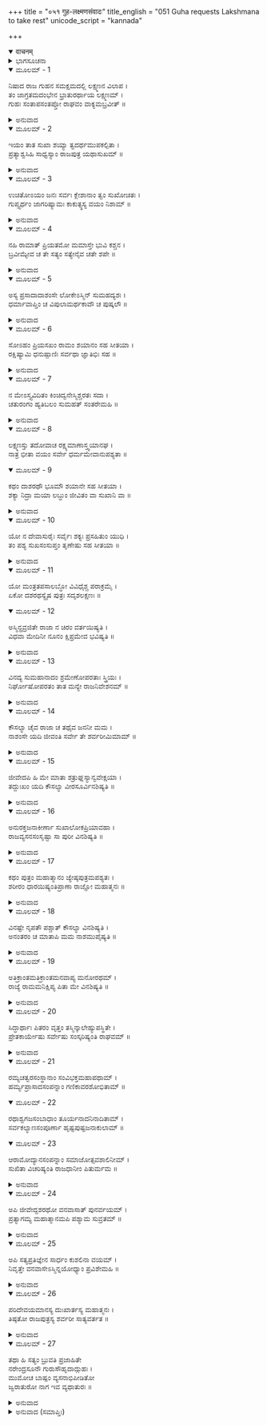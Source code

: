 +++
title = "०५१ गुह-लक्ष्मणसंवादः"
title_english = "051 Guha requests Lakshmana to take rest"
unicode_script = "kannada"

+++
<details open><summary>वाचनम्</summary>

<div class="audioEmbed"  caption="श्रीराम-हरिसीताराममूर्ति-घनपाठिभ्यां वचनम्" src="https://archive.org/download/Ramayana-recitation-Sriram-harisItArAmamUrti-Ghanapaati-v2/Kanda_2/Kanda_2_AYK-051-Guha_Lakshmana_Samvadhaha.mp3"></div>
</details>



<details><summary>ಭಾಗಸೂಚನಾ</summary>

ನಿಷಾದ ರಾಜ ಗುಹನ ಸಮಕ್ಷಮದಲ್ಲಿ ಲಕ್ಷ್ಮಣನ ವಿಲಾಪ
</details>

<details open><summary>ಮೂಲಮ್ - 1</summary>

ನಿಷಾದ ರಾಜ ಗುಹನ ಸಮಕ್ಷಮದಲ್ಲಿ ಲಕ್ಷ್ಮಣನ ವಿಲಾಪ ।  
ತಂ ಜಾಗ್ರತಮದಂಭೇನ ಭ್ರಾತುರರ್ಥಾಯ ಲಕ್ಷ್ಮಣಮ್ ।  
ಗುಹಃ ಸಂತಾಪಸಂತಪ್ತೋ ರಾಘವಂ ವಾಕ್ಯಮಬ್ರವೀತ್ ॥
</details>

<details><summary>ಅನುವಾದ</summary>

ಅಣ್ಣನಿಗಾಗಿ ಸ್ವಾಭಾವಿಕ ಅನುರಾಗದಿಂದ ಜಾಗರಣೆ ಮಾಡುವ ಲಕ್ಷ್ಮಣನನ್ನು ನೋಡಿ ಗುಹನಿಗೆ ಬಹಳ ಸಂತಾಪವಾಯಿತು. ಅವನು ರಘುಕುಲನಂದನ ಲಕ್ಷ್ಮಣನಲ್ಲಿ ಹೇಳುತ್ತಾನೆ.॥1॥
</details>

<details open><summary>ಮೂಲಮ್ - 2</summary>

ಇಯಂ ತಾತ ಸುಖಾ ಶಯ್ಯಾ ತ್ವದರ್ಥಮುಪಕಲ್ಪಿತಾ ।  
ಪ್ರತ್ಯಾಶ್ವಸಿಹಿ ಸಾಧ್ವಸ್ಯಾಂ ರಾಜಪುತ್ರ ಯಥಾಸುಖಮ್ ॥
</details>

<details><summary>ಅನುವಾದ</summary>

ಅಯ್ಯಾ! ರಾಜಕುಮಾರ! ನಿನಗೂ ವಿಶ್ರಾಂತಿ ಪಡೆಯಲು ಈ ಶಯ್ಯೆ ಸಿದ್ಧವಾಗಿದೆ. ಇದರ ಮೇಲೆ ಸುಖವಾಗಿ ಚೆನ್ನಾಗಿ ಮಲಗಿ ವಿಶ್ರಮಿಸು.॥2॥
</details>

<details open><summary>ಮೂಲಮ್ - 3</summary>

ಉಚಿತೋಽಯಂ ಜನಃ ಸರ್ವಃ ಕ್ಲೇಶಾನಾಂ ತ್ವಂ ಸುಖೋಚಿತಃ ।  
ಗುಪ್ತ್ಯರ್ಥಂ ಜಾಗರಿಷ್ಯಾಮಃ ಕಾಕುತ್ಸ್ಥಸ್ಯ ವಯಂ ನಿಶಾಮ್ ॥
</details>

<details><summary>ಅನುವಾದ</summary>

ಸೇವಕನಾದ ನಾನು ಹಾಗೂ ನನ್ನೊಂದಿಗೆ ಇರುವ ಎಲ್ಲ ಜನರು ವನವಾಸದ ಎಲ್ಲ ಕ್ಲೇಶಗಳನ್ನು ಸಹಿಸುವ ಅಭ್ಯಾಸವುಳ್ಳವರು. ಆದರೆ ನೀನು ಸುಖದಲ್ಲಿ ಬೆಳೆದವನು, ಆದ್ದರಿಂದ ಅದಕ್ಕೆ ಯೋಗ್ಯನಲ್ಲ. ನಾವೆಲ್ಲರೂ ಶ್ರೀರಾಮಚಂದ್ರನ ರಕ್ಷಣೆಗಾಗಿ ರಾತ್ರಿಯಿಡೀ ಎಚ್ಚರವಾಗಿ ಇರುವೆವು.॥3॥
</details>

<details open><summary>ಮೂಲಮ್ - 4</summary>

ನಹಿ ರಾಮಾತ್ ಪ್ರಿಯತಮೋ ಮಮಾಸ್ತೇ ಭುವಿ ಕಶ್ಚನ ।  
ಬ್ರವೀಮ್ಯೇವ ಚ ತೇ ಸತ್ಯಂ ಸತ್ಯೇನೈವ ಚತೇ ಶಪೇ ॥
</details>

<details><summary>ಅನುವಾದ</summary>

ನಾನು ಸತ್ಯದ ಮೇಲೆ ಆಣೆಯಿಟ್ಟು ನಿಜವಾಗಿ ಹೇಳುತ್ತೇನೆ - ಈ ಭೂತಳದಲ್ಲಿ ನನಗೆ ಶ್ರೀರಾಮನಿಗಿಂತ ಮಿಗಿಲಾದ ಪ್ರಿಯರು ಯಾರೂ ಇಲ್ಲ.॥4॥
</details>

<details open><summary>ಮೂಲಮ್ - 5</summary>

ಅಸ್ಯ ಪ್ರಸಾದಾದಾಶಂಸೇ ಲೋಕೇಽಸ್ಮಿನ್ ಸುಮಹದ್ಯಶಃ ।  
ಧರ್ಮಾವಾಪ್ತಿಂ ಚ ವಿಪುಲಾಮರ್ಥಕಾವೌ ಚ ಪುಷ್ಕಲೌ ॥
</details>

<details><summary>ಅನುವಾದ</summary>

ಈ ಶ್ರೀರಘುನಾಥನ ಪ್ರಸಾದದಿಂದಲೇ ನಾನು ಈ ಲೋಕದಲ್ಲಿ ಮಹಾನ್ ಯಶ, ವಿಪುಲ ಧರ್ಮಲಾಭ ಹಾಗೂ ಹೇರಳ ಅರ್ಥ, ಭೋಗ್ಯವಸ್ತುಗಳನ್ನು ಪಡೆಯಲು ಆಶಿಸುತ್ತೇನೆ.॥5॥
</details>

<details open><summary>ಮೂಲಮ್ - 6</summary>

ಸೋಽಹಂ ಪ್ರಿಯಸಖಂ ರಾಮಂ ಶಯಾನಂ ಸಹ ಸೀತಯಾ ।  
ರಕ್ಷಿಷ್ಯಾಮಿ ಧನುಷ್ಪಾಣಿಃ ಸರ್ವಥಾ ಜ್ಞಾತಿಭಿಃ ಸಹ ॥
</details>

<details><summary>ಅನುವಾದ</summary>

ಆದ್ದರಿಂದ ನಾನು ನನ್ನ ಬಂಧು-ಬಾಂಧವರೊಂದಿಗೆ ಕೈಯಲ್ಲಿ ಧನುಸ್ಸು ಹಿಡಿದು ಸೀತಾಸಹಿತ ಮಲಗಿರುವ ಪ್ರಿಯಸಖನಾದ ಶ್ರೀರಾಮನನ್ನು ಎಲ್ಲ ರೀತಿಯಿಂದ ರಕ್ಷಿಸುವೆನು.॥6॥
</details>

<details open><summary>ಮೂಲಮ್ - 7</summary>

ನ ಮೇಽಸ್ತ್ಯವಿದಿತಂ ಕಿಂಚಿದ್ವನೇಸ್ಮಿಶ್ಚರತಃ ಸದಾ ।  
ಚತುರಂಗಂ ಹ್ಯತಿಬಲಂ ಸುಮಹತ್ ಸಂತರೇಮಹಿ ॥
</details>

<details><summary>ಅನುವಾದ</summary>

ಈ ವನದಲ್ಲಿ ಸದಾ ಸಂಚರಿಸುವುದರಿಂದ ನನಗೆ ಇಲ್ಲಿಯ ಎಲ್ಲ ಸಂಗತಿಗಳೂ ತಿಳಿದಿವೆ. ನಾವು ಇಲ್ಲಿ ಶತ್ರುವಿನ ಅತ್ಯಂತ ಶಕ್ತಿಶಾಲಿ ಚತುರಂಗಿಣಿ ಸೈನ್ಯವನ್ನು ಸುಲಭವಾಗಿ ಗೆಲ್ಲಬಲ್ಲೆವು.॥7॥
</details>

<details open><summary>ಮೂಲಮ್ - 8</summary>

ಲಕ್ಷ್ಮಣಸ್ತು ತದೋವಾಚ ರಕ್ಷ್ಯಮಾಣಾಸ್ತ್ವಯಾನಘ ।  
ನಾತ್ರ ಭೀತಾ ವಯಂ ಸರ್ವೇ ಧರ್ಮಮೇವಾನುಪಶ್ಯತಾ ॥
</details>

<details open><summary>ಮೂಲಮ್ - 9</summary>

ಕಥಂ ದಾಶರಥೌ ಭೂಮೌ ಶಯಾನೇ ಸಹ ಸೀತಯಾ ।  
ಶಕ್ಯಾ ನಿದ್ರಾ ಮಯಾ ಲಬ್ಧುಂ ಜೀವಿತಂ ವಾ ಸುಖಾನಿ ವಾ ॥
</details>

<details><summary>ಅನುವಾದ</summary>

ಇದನ್ನು ಕೇಳಿ ಲಕ್ಷ್ಮಣನು ಹೇಳಿದನು - ನಿಷ್ಪಾಪನಾದ ನಿಷಾದರಾಜನೇ! ನೀನು ಧರ್ಮದ ಮೇಲೆ ದೃಷ್ಟಿ ಇರಿಸುತ್ತಾ ನಮ್ಮೆಲ್ಲರನ್ನು ರಕ್ಷಿಸುತ್ತಿರುವೆ, ಇದರಿಂದ ನಮಗೆ ಯಾವುದೇ ಭಯವಿಲ್ಲ. ಹೀಗಿದ್ದರೂ ದಶರಥ ಮಹಾರಾಜರ ಜ್ಯೇಷ್ಠಪುತ್ರ ಸೀತೆಯ ಜೊತೆಗೆ ನೆಲದಲ್ಲಿ ಮಲಗಿರುವಾಗ ನಾನು ಉತ್ತಮ ಶಯ್ಯೆಯಲ್ಲಿ ಮಲಗುವುದು, ಸ್ವಾದಿಷ್ಟ ಅನ್ನ ಆಹಾರ ತಿನ್ನುವುದು, ಅಥವಾ ಇತರ ಸುಖಗಳನ್ನು ಅನುಭವಿಸುವುದು ಹೇಗೆ ಸಂಭವವಾಗಬಲ್ಲದು.॥8-9॥
</details>

<details open><summary>ಮೂಲಮ್ - 10</summary>

ಯೋ ನ ದೇವಾಸುರೈಃ ಸರ್ವೈಃ ಶಕ್ಯಃ ಪ್ರಸಹಿತುಂ ಯುಧಿ ।  
ತಂ ಪಶ್ಯ ಸುಖಸಂಸುಪ್ತಂ ತೃಣೇಷು ಸಹ ಸೀತಯಾ ॥
</details>

<details><summary>ಅನುವಾದ</summary>

ನೋಡು, ಸಮಸ್ತ ದೇವತೆಗಳು ಮತ್ತು ಅಸುರರು ಸೇರಿಯೂ ಯುದ್ಧದಲ್ಲಿ ಯಾರ ವೇಗವನ್ನು ಸಹಿಸಲಾರರೋ ಅಂತಹ ಶ್ರೀರಾಮನು ಈಗ ಸೀತೆಯೊಂದಿಗೆ ಹುಲ್ಲಿನ ಮೇಲೆ ಸುಖವಾಗಿ ಮಲಗಿರುವನು.॥10॥
</details>

<details open><summary>ಮೂಲಮ್ - 11</summary>

ಯೋ ಮಂತ್ರತಪಸಾಲಬ್ಧೋ ವಿವಿಧೈಶ್ಚ ಪರಾಕ್ರಮೈ ।  
ಏಕೋ ದಶರಥಸ್ಯೈಷ ಪುತ್ರಃ ಸದೃಶಲಕ್ಷಣಃ ॥
</details>

<details open><summary>ಮೂಲಮ್ - 12</summary>

ಅಸ್ಮಿನ್ಪ್ರವ್ರಜಿತೇ ರಾಜಾ ನ ಚಿರಂ ವರ್ತಯಿಷ್ಯತಿ ।  
ವಿಧವಾ ಮೇದಿನೀ ನೂನಂ ಕ್ಷಿಪ್ರಮೇವ ಭವಿಷ್ಯತಿ ॥
</details>

<details><summary>ಅನುವಾದ</summary>

ಗಾಯತ್ರೀ ಮೊದಲಾದ ಮಂತ್ರಗಳ ಜಪ, ಕೃಚ್ಛ್ರ ಚಾಂದ್ರಾಯಣಾದಿ ತಪಸ್ಸು, ನಾನಾ ಪ್ರಕಾರದ ಪರಾಕ್ರಮ (ಯಜ್ಞಾನುಷ್ಠಾನ ಆದಿ ಪ್ರಯತ್ನ)ಗಳನ್ನು ಮಾಡಿ ದಶರಥ ಮಹಾರಾಜರಿಗೆ ಇಂತಹ ಉತ್ತಮ ಲಕ್ಷಣಗಳಿಂದ ಕೂಡಿದ ಜ್ಯೇಷ್ಠಪುತ್ರನಾಗಿ ಪ್ರಾಪ್ತನಾದ ಈ ಶ್ರೀರಾಮನು ಕಾಡಿಗೆ ಬಂದಿರುವುದರಿಂದ ಈಗ ಮಹಾರಾಜರು ಹೆಚ್ಚುಕಾಲ ಬದುಕಿರಲಾರರು. ನಿಶ್ಚಯವಾಗಿಯೇ ಈ ಪೃಥಿವಿಯು ಈಗ ಶೀಘ್ರವಾಗಿ ವಿಧವೆ ಆಗಿ ಹೋಗುವುದು.॥11-12॥
</details>

<details open><summary>ಮೂಲಮ್ - 13</summary>

ವಿನದ್ಯ ಸುಮಹಾನಾದಂ ಶ್ರಮೇಣೋಪರತಾಃ ಸ್ತ್ರಿಯಃ ।  
ನಿರ್ಘೋಷೋಪರತಂ ತಾತ ಮನ್ಯೇ ರಾಜನಿವೇಶನಮ್ ॥
</details>

<details><summary>ಅನುವಾದ</summary>

ಅಯ್ಯಾ! ರಾಣೀವಾಸದ ಸ್ತ್ರೀಯರು ಗಟ್ಟಿಯಾಗಿ ಆರ್ತನಾದ ಮಾಡುತ್ತಾ ಬಳಲಿ ಈಗ ಸುಮ್ಮನಾಗಿರಬಹುದು. ರಾಜಭವನದ ಹಾಹಾಕಾರ ಮತ್ತು ಚೀತ್ಕಾರ ಈಗ ಶಾಂತವಾಗಿರಬಹುದೆಂದು ನಾನು ತಿಳಿಯುತ್ತೇನೆ.॥13॥
</details>

<details open><summary>ಮೂಲಮ್ - 14</summary>

ಕೌಸಲ್ಯಾ ಚೈವ ರಾಜಾ ಚ ತಥೈವ ಜನನೀ ಮಮ ।  
ನಾಶಂಸೇ ಯದಿ ಜೀವಂತಿ ಸರ್ವೇ ತೇ ಶರ್ವರೀಮಿಮಾಮ್ ॥
</details>

<details><summary>ಅನುವಾದ</summary>

ಮಹಾರಾಣೀ ಕೌಸಲ್ಯೆ, ದಶರಥ ಮಹಾರಾಜರು, ನನ್ನ ತಾಯಿ ಸುಮಿತ್ರೆ ಇವರೆಲ್ಲರೂ ಇಂದಿನ ರಾತ್ರಿಯವರೆಗೆ ಜೀವಿಸಿರುವರೋ ಇಲ್ಲವೋ ಇದನ್ನು ನಾನು ಹೇಳಲಾರೆ.॥14॥
</details>

<details open><summary>ಮೂಲಮ್ - 15</summary>

ಜೀವೇದಪಿ ಹಿ ಮೇ ಮಾತಾ ಶತ್ರುಘ್ನಸ್ಯಾನ್ವವೇಕ್ಷಯಾ ।  
ತದ್ದುಃಖಂ ಯದಿ ಕೌಸಲ್ಯಾ ವೀರಸೂರ್ವಿನಶಿಷ್ಯತಿ ॥
</details>

<details><summary>ಅನುವಾದ</summary>

ಶತ್ರುಘ್ನನ ದಾರಿ ನೋಡುವುದರಿಂದ ನನ್ನ ತಾಯಿ ಬದುಕಿರುವ ಸಂಭವವಿದೆ, ಆದರೆ ವೀರಜನನೀ ಕೌಸಲ್ಯೆಯು ಶ್ರೀರಾಮನ ವಿರಹದಲ್ಲಿ ತೀರಿ ಹೋದರೆ ನಮಗೆ ಬಹಳ ದೊಡ್ಡ ದುಃಖದ ಮಾತಾಗಬಹುದು.॥15॥
</details>

<details open><summary>ಮೂಲಮ್ - 16</summary>

ಅನುರಕ್ತಜನಾಕೀರ್ಣಾ ಸುಖಾಲೋಕಪ್ರಿಯಾವಹಾ ।  
ರಾಜವ್ಯಸನಸಂಸೃಷ್ಟಾ ಸಾ ಪುರೀ ವಿನಶಿಷ್ಯತಿ ॥
</details>

<details><summary>ಅನುವಾದ</summary>

ಶ್ರೀರಾಮನ ಅನುರಾಗಿ ಜನರಿಂದ ತುಂಬಿರುವ, ಸದಾ ಸುಖಮಯ ಪ್ರಿಯವಸ್ತುಗಳನ್ನು ಪ್ರಾಪ್ತಿಮಾಡಿಕೊಡುವಂತಹ ಅಯೋಧ್ಯಾ ಪುರಿಯು ಮಹಾರಾಜರ ಮರಣ ದುಃಖದಿಂದ ನಾಶವಾಗಿ ಹೋಗುವುದು.॥16॥
</details>

<details open><summary>ಮೂಲಮ್ - 17</summary>

ಕಥಂ ಪುತ್ರಂ ಮಹಾತ್ಮಾನಂ ಜ್ಯೇಷ್ಠಪುತ್ರಮಪಶ್ಯತಃ ।  
ಶರೀರಂ ಧಾರಯಿಷ್ಯಂತಿಪ್ರಾಣಾ ರಾಜ್ಞೋ ಮಹಾತ್ಮನಃ ॥
</details>

<details><summary>ಅನುವಾದ</summary>

ತನ್ನ ಹಿರಿಯ ಮಗ ಮಹಾತ್ಮಾ ಶ್ರೀರಾಮನನ್ನು ನೋಡದಿರುವಾಗ ಮಹಾಮನಾ ದಶರಥರ ಪ್ರಾಣಗಳು ಅವರ ಶರೀರದಲ್ಲಿ ಹೇಗೆ ಇರಬಲ್ಲವು.॥17॥
</details>

<details open><summary>ಮೂಲಮ್ - 18</summary>

ವಿನಷ್ಟೇ ನೃಪತೌ ಪಶ್ಚಾತ್ ಕೌಸಲ್ಯಾ ವಿನಶಿಷ್ಯತಿ ।  
ಅನಂತರಂ ಚ ಮಾತಾಪಿ ಮಮ ನಾಶಮುಪೈಷ್ಯತಿ ॥
</details>

<details><summary>ಅನುವಾದ</summary>

ಮಹಾರಾಜರು ತೀರಿಹೋದಾಗ ದೇವೀ ಕೌಸಲ್ಯೆಯು ನಾಶವಾಗಿ ಹೋದಾಳು. ಅನಂತರ ನನ್ನ ತಾಯಿ ಸುಮಿತ್ರೆಯೂ ನಾಶವಾಗದೆ ಇರಲಾರಳು.॥18॥
</details>

<details open><summary>ಮೂಲಮ್ - 19</summary>

ಅತಿಕ್ರಾಂತಮತಿಕ್ರಾಂತಮನವಾಪ್ಯ ಮನೋರಥಮ್ ।  
ರಾಜ್ಯೆ ರಾಮಮನಿಕ್ಷಿಪ್ಯ ಪಿತಾ ಮೇ ವಿನಶಿಷ್ಯತಿ ॥
</details>

<details><summary>ಅನುವಾದ</summary>

ಶ್ರೀರಾಮನ ಪಟ್ಟಾಭಿಷೇಕ ಮಾಡಬೇಕೆಂಬ ಮಹಾರಾಜರ ಮನೋರಥವು ಪೂರ್ಣವಾಗದೆ ಶ್ರೀರಾಮನನ್ನು ರಾಜನಾಗಿ ಸದೆಯೇ ‘ಅಯ್ಯೋ! ನನ್ನದೆಲ್ಲವೂ ನಾಶವಾಯಿತು, ನಾಶವಾಯಿತು’ ಎಂದು ಹೇಳುತ್ತಾ ನನ್ನ ತಂದೆಯವರು ಪ್ರಾಣತ್ಯಾಗ ಮಾಡಿಬಿಡುವರು.॥19॥
</details>

<details open><summary>ಮೂಲಮ್ - 20</summary>

ಸಿದ್ಧಾರ್ಥಾಃ ಪಿತರಂ ವೃತ್ತಂ ತಸ್ಮಿನ್ಕಾಲೇಹ್ಯುಪಸ್ಥಿತೇ ।  
ಪ್ರೇತಕಾರ್ಯೇಷು ಸರ್ವೇಷು ಸಂಸ್ಕರಿಷ್ಯಂತಿ ರಾಘವಮ್ ॥
</details>

<details><summary>ಅನುವಾದ</summary>

ಅವರ ಆ ಮೃತ್ಯುವಿನ ಸಮಯ ಅಲ್ಲಿ ಇರುವವರು ಹಾಗೂ ನನ್ನ ತೀರಿ ಹೋದ ರಘುಕುಲಶಿರೋಮಣಿ ತಂದೆಯ ಅಂತ್ಯಕ್ರಿಯೆಯನ್ನು ಮಾಡುವವರು ಸಫಲ ಮನೋರಥರಾಗುವರು ಮತ್ತು ಅವರೇ ಭಾಗ್ಯಶಾಲಿಗಳು.॥20॥
</details>

<details open><summary>ಮೂಲಮ್ - 21</summary>

ರಮ್ಯಚತ್ವರಸಂಸ್ಥಾನಾಂ ಸಂವಿಭಕ್ತಮಹಾಪಥಾಮ್ ।  
ಹರ್ಮ್ಯಪ್ರಾಸಾದಸಂಪನ್ನಾಂ ಗಣಿಕಾವರಶೋಭಿತಾಮ್ ॥
</details>

<details open><summary>ಮೂಲಮ್ - 22</summary>

ರಥಾಶ್ವಗಜಸಂಬಾಧಾಂ ತೂರ್ಯನಾದನಿನಾದಿತಾಮ್ ।  
ಸರ್ವಕಲ್ಯಾಣಸಂಪೂರ್ಣಾ ಹೃಷ್ಟಪುಷ್ಟಜನಾಕುಲಾಮ್ ॥
</details>

<details open><summary>ಮೂಲಮ್ - 23</summary>

ಆರಾಮೋದ್ಯಾನಸಂಪನ್ನಾಂ ಸಮಾಜೋತ್ಸವಶಾಲಿನೀಮ್ ।  
ಸುಖಿತಾ ವಿಚರಿಷ್ಯಂತಿ ರಾಜಧಾನೀಂ ಪಿತುರ್ಮಮ ॥
</details>

<details><summary>ಅನುವಾದ</summary>

(ತಂದೆಯವರು ಜೀವಂತರಾಗಿದ್ದರೆ) ರಮಣೀಯ ನಾಲ್ಕು ರಸ್ತೆ ಕೂಡುವ ವೃತ್ತಗಳಿಂದ ಸುಂದರ ಸ್ಥಾನಗಳಿಂದ ಕೂಡಿದ, ಬೇರೆ-ಬೇರೆಯಾಗಿ ರಚಿಸಿದ ವಿಶಾಲ ರಾಜಬೀದಿಗಳಿಂದ ಅಲಂಕೃತ, ಶ್ರೀಮಂತರ ಸೌಧಗಳಿಂದ ಮತ್ತು ದೇವ ಮಂದಿರಗಳಿಂದ, ರಾಜಭವನಗಳಿಂದ ಸಂಪನ್ನ, ಶ್ರೇಷ್ಠ ವಾರಾಂಗನೆಯರಿಂದ ಸುಶೋಭಿತ, ರಥ, ಅಶ್ವ, ಆನೆಗಳ ಸಂಚಾರದಿಂದ ತುಂಬಿದ ವಿವಿಧವಾದ್ಯಗಳ ಧ್ವನಿಗಳಿಂದ ನಿನಾದಿತ, ಸಮಸ್ತ ಮಂಗಳಕರ ವಸ್ತುಗಳಿಂದ ತುಂಬಿ ತುಳುಕುವ, ಹೃಷ್ಟ-ಪುಷ್ಟ ಮನುಷ್ಯರಿಂದ ಸೇವಿತ, ಪುಷ್ಪವಾಟಿಕೆ ಮತ್ತು ಉದ್ಯಾನಗಳಿಂದ ವಿಭೂಷಿತ, ಸಾಮಾಜಿಕ ಉತ್ಸವಗಳಿಂದ ಸುಶೋಭಿತವಾದ ನನ್ನ ತಂದೆಯ ರಾಜಧಾನೀ ಅಯೋಧ್ಯೆಯಲ್ಲಿ ವಿಚರಿಸುವ ಜನರೇ ನಿಜವಾಗಿ ಸುಖಿಗಳಾಗುವರು.॥21-23॥
</details>

<details open><summary>ಮೂಲಮ್ - 24</summary>

ಅಪಿ ಜೀವೇದ್ದಶರಥೋ ವನವಾಸಾತ್ ಪುನರ್ವಯಮ್ ।  
ಪ್ರತ್ಯಾಗಮ್ಯ ಮಹಾತ್ಮಾನಮಪಿ ಪಶ್ಯಾಮ ಸುವ್ರತಮ್ ॥
</details>

<details><summary>ಅನುವಾದ</summary>

ನಮ್ಮ ತಂದೆಯವರು ನಾವು ಮರಳಿ ಬರುವತನಕ ಜೀವಿಸಿ ಇರುವರೇನು? ವನವಾಸದಿಂದ ಹಿಂದಿರುಗಿ ಆ ಉತ್ತಮ ವ್ರತಧಾರೀ ಮಹಾತ್ಮರನ್ನು ನಾವು ಪುನಃ ನೋಡುವೆವೋ.॥24॥
</details>

<details open><summary>ಮೂಲಮ್ - 25</summary>

ಅಪಿ ಸತ್ಯಪ್ರತಿಜ್ಞೇನ ಸಾರ್ಧಂ ಕುಶಲಿನಾ ವಯಮ್ ।  
ನಿವೃತ್ತೇ ವನವಾಸೇಽಸ್ಮಿನ್ನಯೋಧ್ಯಾಂ ಪ್ರವಿಶೇಮಹಿ ॥
</details>

<details><summary>ಅನುವಾದ</summary>

ವನವಾಸದ ಈ ಅವಧಿ ಮುಗಿದು ನಾವು ಸತ್ಯಪ್ರತಿಜ್ಞ ಶ್ರೀರಾಮನೊಂದಿಗೆ ಕ್ಷೇಮವಾಗಿ ಅಯೋಧ್ಯೆಯನ್ನು ಪ್ರವೇಶಿಸುವೆವೋ? ಏನೋ.॥25॥
</details>

<details open><summary>ಮೂಲಮ್ - 26</summary>

ಪರಿದೇವಯಮಾನಸ್ಯ ದುಃಖಾರ್ತಸ್ಯ ಮಹಾತ್ಮನಃ ।  
ತಿಷ್ಠತೋ ರಾಜಪುತ್ರಸ್ಯ ಶರ್ವರೀ ಸಾತ್ಯವರ್ತತ ॥
</details>

<details><summary>ಅನುವಾದ</summary>

ಹೀಗೆ ದುಃಖದಿಂದ ಆರ್ತನಾಗಿ ವಿಲಾಪ ಮಾಡುತ್ತಾ ಮಹಾಮನಾ ರಾಜಪುತ್ರ ಲಕ್ಷ್ಮಣನ ಆ ಇಡೀ ರಾತ್ರಿಯು ಜಾಗರಣೆಯಲ್ಲೇ ಕಳೆಯಿತು.॥26॥
</details>

<details open><summary>ಮೂಲಮ್ - 27</summary>

ತಥಾ ಹಿ ಸತ್ಯಂ ಬ್ರುವತಿ ಪ್ರಜಾಹಿತೇ  
ನರೇಂದ್ರಸೂನೌ ಗುರುಸೌಹೃದಾದ್ಗುಹಃ ।  
ಮುಮೋಚ ಬಾಷ್ಪಂ ವ್ಯಸನಾಭಿಪೀಡಿತೋ  
ಜ್ವರಾತುರೋ ನಾಗ ಇವ ವ್ಯಥಾತುರಃ ॥
</details>

<details><summary>ಅನುವಾದ</summary>

ಪ್ರಜೆಯ ಹಿತದಲ್ಲೇ ಸಂಲಗ್ನವಾಗಿದ್ದ ರಾಜಕುಮಾರ ಲಕ್ಷ್ಮಣನು ಅಣ್ಣನ ಕುರಿತು ಸೌಹಾರ್ದವಶನಾಗಿ ಮೇಲಿನಂತೆ ಯಥಾರ್ಥವಾದ ಮಾತುಗಳನ್ನು ಹೇಳುತ್ತಿದ್ದಾಗ ಅದನ್ನು ಕೇಳಿ ನಿಷಾದರಾಜ ಗುಹನು ದುಃಖದಿಂದ ಪೀಡಿತನಾಗಿ, ವ್ಯಥೆಯಿಂದ ವ್ಯಾಕುಲನಾಗಿ ಜ್ವರಪೀಡಿತ ಆನೆಯಂತೆ ಕಣ್ಣೀರು ಸುರಿಸತೊಡಗಿದನು.॥27॥
</details>

<details><summary>ಅನುವಾದ (ಸಮಾಪ್ತಿಃ)</summary>

ಶ್ರೀವಾಲ್ಮೀಕಿ ವಿರಚಿತ ಆರ್ಷರಾಮಾಯಣ ಆದಿಕಾವ್ಯದ ಅಯೋಧ್ಯಾಕಾಂಡದಲ್ಲಿ ಐವತ್ತೊಂದನೆಯ ಸರ್ಗ ಪೂರ್ಣವಾಯಿತು ॥51॥
</details>
